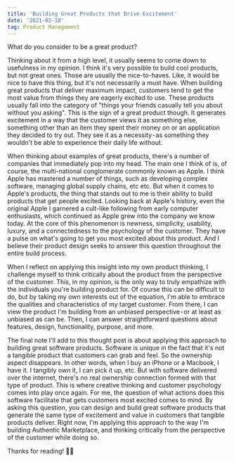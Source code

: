 ```yaml
---
title: 'Building Great Products that Drive Excitement'
date: '2021-02-18'
tag: Product Management
---
```


What do you consider to be a great product?

Thinking about it from a high level, it usually seems to come down to usefulness in my opinion. I think it's very possible to build cool products, but not great ones. Those are usually the nice-to-haves. Like, it would be nice to have this thing, but it's not necessarily a must have. When building great products that deliver maximum impact, customers tend to get the most value from things they are eagerly excited to use. These products usually fall into the category of "things your friends casually tell you about without you asking". This is the sign of a great product though. It generates excitement in a way that the customer views it as something else, something other than an item they spent their money on or an application they decided to try out. They see it as a necessity - as something they wouldn't be able to experience their daily life without. 

When thinking about examples of great products, there's a number of companies that immediately pop into my head. The main one I think of is, of course, the multi-national conglomerate commonly known as Apple. I think Apple has mastered a number of things, such as developing complex software, managing global supply chains, etc etc. But when it comes to Apple's products, the thing that stands out to me is their ability to build products that get people excited. Looking back at Apple's history, even the original Apple I garnered a cult-like following from early computer enthusiasts, which continued as Apple grew into the company we know today. At the core of this phenomenon is newness, simplicity, usability, luxury, and a connectedness to the psychology of the customer. They have a pulse on what's going to get you most excited about this product. And I believe their product design seeks to answer this question throughout the entire build process.

When I reflect on applying this insight into my own product thinking, I challenge myself to think critically about the product from the perspective of the customer. This, in my opinion, is the only way to truly empathize with the individuals you're building product for. Of course this can be difficult to do, but by taking my own interests out of the equation, I'm able to embrace the qualities and characteristics of my target customer. From there, I can view the product I'm building from an unbiased perspective - or at least as unbiased as can be. Then, I can answer straightforward questions about features, design, functionality, purpose, and more.

The final note I'll add to this thought post is about applying this approach to building great software products. Software is unique in the fact that it's not a tangible product that customers can grab and feel. So the ownership aspect disappears. In other words, when I buy an iPhone or a Macbook, I have it. I tangibly own it, I can pick it up, etc. But with software delivered over the internet, there's no real ownership connection formed with that type of product. This is where creative thinking and customer psychology comes into play once again. For me, the question of what actions does this software facilitate that gets customers most excited comes to mind. By asking this question, you can design and build great software products that generate the same type of excitement and value in customers that tangible products deliver. Right now, I'm applying this approach to the way I'm building Authentic Marketplace, and thinking critically from the perspective of the customer while doing so.

Thanks for reading! ✌🏽